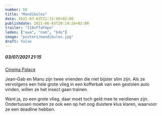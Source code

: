 ```yaml
---
number: 58
title: "Mandibules"
date: 2021-07-03T21:15:00+02:00
publishdate: 2021-06-03T20:14:26+02:00
trailer: "I18vFTaFmpo"
leden: ["ewa", "nam", "bdu"] 
image: "posters/mandibules.jpg"
draft: false
---
```


##### 03/07/2021 21:15

[Cinema Palace](https://cinema-palace.be/nl/film/mandibules-0)

Jean-Gab en Manu zijn twee vrienden die niet bijster slim zijn. 
Als ze vervolgens een hele grote vlieg in een kofferbak van een 
gestolen auto vinden, willen ze het insect gaan trainen. 
<!--more-->
Want ja, zo een grote vlieg, daar moet toch geld mee te verdienen zijn.
Ondertussen moeten ze ook een op het oog duistere klus klaren, 
waarvoor ze een deadline hebben.
